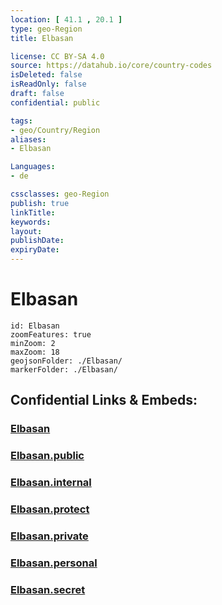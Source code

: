 ```yaml
---
location: [ 41.1 , 20.1 ] 
type: geo-Region
title: Elbasan

license: CC BY-SA 4.0
source: https://datahub.io/core/country-codes
isDeleted: false
isReadOnly: false
draft: false
confidential: public

tags:
- geo/Country/Region
aliases:
- Elbasan

Languages:
- de

cssclasses: geo-Region
publish: true
linkTitle: 
keywords: 
layout: 
publishDate: 
expiryDate: 
---
```


# Elbasan

```leaflet
id: Elbasan
zoomFeatures: true 
minZoom: 2 
maxZoom: 18
geojsonFolder: ./Elbasan/
markerFolder: ./Elbasan/
```


## Confidential Links & Embeds: 

### [Elbasan](/_Standards/Earth/Continent/Europe/Europe~South/Albania/Counties~Albania/Elbasan.md) 

### [Elbasan.public](/_public/Earth/Continent/Europe/Europe~South/Albania/Counties~Albania/Elbasan.public.md) 

### [Elbasan.internal](/_internal/Earth/Continent/Europe/Europe~South/Albania/Counties~Albania/Elbasan.internal.md) 

### [Elbasan.protect](/_protect/Earth/Continent/Europe/Europe~South/Albania/Counties~Albania/Elbasan.protect.md) 

### [Elbasan.private](/_private/Earth/Continent/Europe/Europe~South/Albania/Counties~Albania/Elbasan.private.md) 

### [Elbasan.personal](/_personal/Earth/Continent/Europe/Europe~South/Albania/Counties~Albania/Elbasan.personal.md) 

### [Elbasan.secret](/_secret/Earth/Continent/Europe/Europe~South/Albania/Counties~Albania/Elbasan.secret.md)


